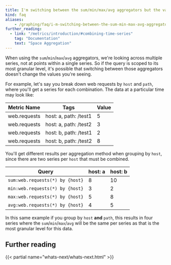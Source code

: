 ```yaml
---
title: I'm switching between the sum/min/max/avg aggregators but the values look the same?
kind: faq
aliases:
    - /graphing/faq/i-m-switching-between-the-sum-min-max-avg-aggregators-but-the-values-look-the-same
further_reading:
  - link: "/metrics/introduction/#combining-time-series"
    tag: "Documentation"
    text: "Space Aggregation"
---
```


When using the `sum`/`min`/`max`/`avg` aggregators, we're looking across multiple series, not at points within a single series. So if the query is scoped to its most granular level, it's possible that switching between those aggregators doesn't change the values you're seeing.

For example, let's say you break down web requests by `host` and `path`, where you'll get a series for each combination. The data at a particular time may look like:

| Metric Name   | Tags                   | Value  | 
|---------------|------------------------|--------|
| web.requests  | host: a, path: /test1  | 5      |
| web.requests  | host: a, path: /test2  | 3      |
| web.requests  | host: b, path: /test1  | 2      |
| web.requests  | host: b, path: /test2  | 8      |

You'll get different results per aggregation method when grouping by `host`, since there are two series per `host` that must be combined.

| Query                            | host: a  | host: b  | 
|----------------------------------|----------|----------|
| `sum:web.requests(*) by {host}`  | 8        | 10       |
| `min:web.requests(*) by {host}`  | 3        | 2        |
| `max:web.requests(*) by {host}`  | 5        | 8        |
| `avg:web.requests(*) by {host}`  | 4        | 5        |

In this same example if you group by `host` **and** `path`, this results in four series where the `sum`/`min`/`max`/`avg` will be the same per series as that is the most granular level for this data.

## Further reading
{{< partial name="whats-next/whats-next.html" >}}
